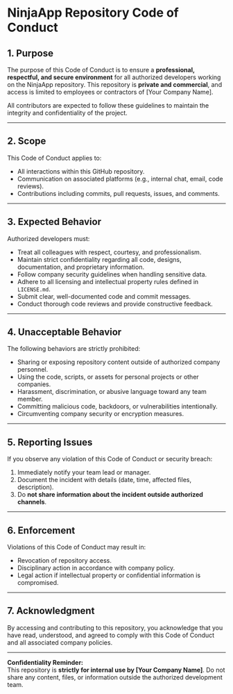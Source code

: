 # NinjaApp Repository Code of Conduct

## 1. Purpose
The purpose of this Code of Conduct is to ensure a **professional, respectful, and secure environment** for all authorized developers working on the NinjaApp repository. This repository is **private and commercial**, and access is limited to employees or contractors of [Your Company Name].

All contributors are expected to follow these guidelines to maintain the integrity and confidentiality of the project.

---

## 2. Scope
This Code of Conduct applies to:
- All interactions within this GitHub repository.
- Communication on associated platforms (e.g., internal chat, email, code reviews).
- Contributions including commits, pull requests, issues, and comments.

---

## 3. Expected Behavior
Authorized developers must:
- Treat all colleagues with respect, courtesy, and professionalism.
- Maintain strict confidentiality regarding all code, designs, documentation, and proprietary information.
- Follow company security guidelines when handling sensitive data.
- Adhere to all licensing and intellectual property rules defined in `LICENSE.md`.
- Submit clear, well-documented code and commit messages.
- Conduct thorough code reviews and provide constructive feedback.

---

## 4. Unacceptable Behavior
The following behaviors are strictly prohibited:
- Sharing or exposing repository content outside of authorized company personnel.
- Using the code, scripts, or assets for personal projects or other companies.
- Harassment, discrimination, or abusive language toward any team member.
- Committing malicious code, backdoors, or vulnerabilities intentionally.
- Circumventing company security or encryption measures.

---

## 5. Reporting Issues
If you observe any violation of this Code of Conduct or security breach:
1. Immediately notify your team lead or manager.
2. Document the incident with details (date, time, affected files, description).
3. Do **not share information about the incident outside authorized channels**.

---

## 6. Enforcement
Violations of this Code of Conduct may result in:
- Revocation of repository access.
- Disciplinary action in accordance with company policy.
- Legal action if intellectual property or confidential information is compromised.

---

## 7. Acknowledgment
By accessing and contributing to this repository, you acknowledge that you have read, understood, and agreed to comply with this Code of Conduct and all associated company policies.

---

**Confidentiality Reminder:**  
This repository is **strictly for internal use by [Your Company Name]**. Do not share any content, files, or information outside the authorized development team.
